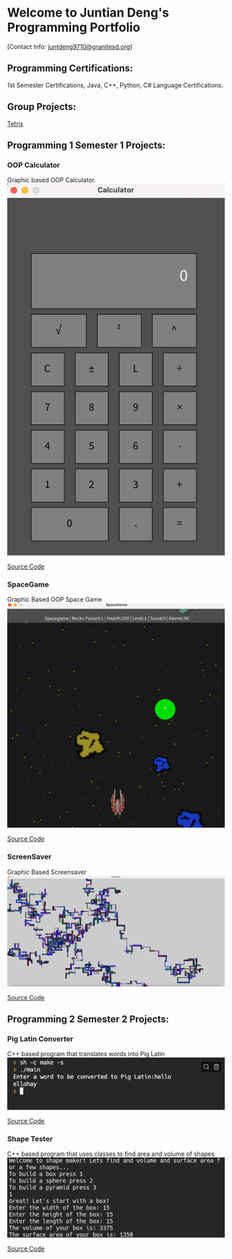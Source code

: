 # Welcome to Juntian Deng's Programming Portfolio
[Contact Info: juntdeng9710@granitesd.org]

## Programming Certifications:
1st Semester Certifications, Java, C++, Python, C# Language Certifications.

## Group Projects:
[Tetris](https://github.com/Juntian-Deng/C-Group-Projects/tree/main/Tetris)

## Programming 1 Semester 1 Projects:

### OOP Calculator
Graphic based OOP Calculator.
![Running Calculator](https://github.com/Juntian-Deng/Programming1_Portfolio/blob/gh-pages/images/calc.png?raw=true)

[Source Code](https://github.com/Juntian-Deng/Programming1_Portfolio/tree/gh-pages/src/calculator)

### SpaceGame
Graphic Based OOP Space Game
![Running Space Game](https://github.com/Juntian-Deng/Programming1_Portfolio/blob/gh-pages/images/SpaceGame.png?raw=true)

[Source Code](https://github.com/Juntian-Deng/Programming1_Portfolio/tree/gh-pages/src/space%20game)
### ScreenSaver
Graphic Based Screensaver
![Running Screensaver](https://github.com/Juntian-Deng/Programming1_Portfolio/blob/gh-pages/images/Screensaver.png?raw=true)

[Source Code](https://github.com/Juntian-Deng/Programming1_Portfolio/tree/gh-pages/src/screensaver)

## Programming 2 Semester 2 Projects:
### Pig Latin Converter
C++ based program that translates words into Pig Latin
![Running Pig Latin Converter](https://github.com/Juntian-Deng/Programming1_Portfolio/blob/gh-pages/images/pig%20latin%20converter.png)

[Source Code](https://github.com/Juntian-Deng/Programming1_Portfolio/blob/gh-pages/src/pig%20latin%20converter/main.cpp)

### Shape Tester
C++ based program that uses classes to find area and volume of shapes
![Running Shape Tester](https://github.com/Juntian-Deng/Programming1_Portfolio/blob/gh-pages/images/Screenshot%202023-03-07%204.50.36%20PM.png)

[Source Code](https://github.com/Juntian-Deng/Programming1_Portfolio/tree/gh-pages/src/shape%20tester)

